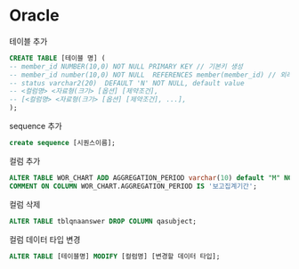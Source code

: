 # Oracle 

테이블 추가
```sql
CREATE TABLE [테이블 명] (
-- member_id NUMBER(10,0) NOT NULL PRIMARY KEY // 기본키 생성
-- member_id number(10,0) NOT NULL  REFERENCES member(member_id) // 외래키 생성
-- status varchar2(20)  DEFAULT 'N' NOT NULL, default value 
-- <컬럼명> <자료형(크기> [옵션] [제약조건],
-- [<컬럼명> <자료형(크기> [옵션] [제약조건], ...],
);
```

sequence 추가
```sql
create sequence [시퀀스이름];
```

컬럼 추가
```sql
ALTER TABLE WOR_CHART ADD AGGREGATION_PERIOD varchar(10) default "M" NOT NULL;
COMMENT ON COLUMN WOR_CHART.AGGREGATION_PERIOD IS '보고집계기간';
```

컬럼 삭제
```sql
ALTER TABLE tblqnaanswer DROP COLUMN qasubject;
```

컬럼 데이터 타입 변경
```sql
ALTER TABLE [테이블명] MODIFY [컬럼명] [변경할 데이터 타입];
```
